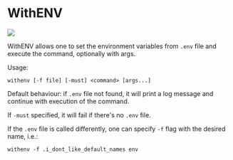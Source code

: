 # WithENV

[![](https://licensebuttons.net/p/zero/1.0/88x31.png)](http://creativecommons.org/publicdomain/zero/1.0/)

WithENV allows one to set the environment variables from `.env` file and
execute the command, optionally with args.

Usage:

```shell
withenv [-f file] [-must] <command> [args...]
```

Default behaviour: if `.env` file not found, it will print a log message and
continue with execution of the command.

If `-must` specified, it will fail if there's no `.env` file.

If the `.env` file is called differently, one can specify `-f` flag with the
desired name, i.e.:

```shell
withenv -f .i_dont_like_default_names env
```
